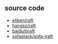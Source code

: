 ## source code

- [eliben/raft](https://github.com/eliben/raft)
- [hangsz/raft](https://github.com/hangsz/raft)
- [baidu/braft](https://github.com/baidu/braft)
- [sofastack/sofa-jraft](https://github.com/sofastack/sofa-jraft)